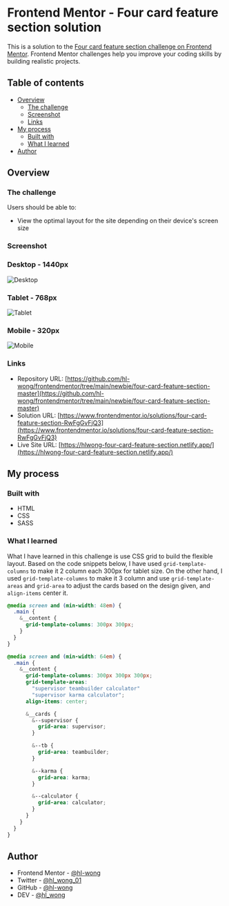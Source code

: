 # Frontend Mentor - Four card feature section solution

This is a solution to the [Four card feature section challenge on Frontend Mentor](https://www.frontendmentor.io/challenges/four-card-feature-section-weK1eFYK). Frontend Mentor challenges help you improve your coding skills by building realistic projects.

## Table of contents

- [Overview](#overview)
  - [The challenge](#the-challenge)
  - [Screenshot](#screenshot)
  - [Links](#links)
- [My process](#my-process)
  - [Built with](#built-with)
  - [What I learned](#what-i-learned)
- [Author](#author)

## Overview

### The challenge

Users should be able to:

- View the optimal layout for the site depending on their device's screen size

### Screenshot

### Desktop - 1440px

![Desktop](./screenshots/desktop-1440.png)

### Tablet - 768px

![Tablet](./screenshots/tablet-768.png)

### Mobile - 320px

![Mobile](./screenshots/mobile-320.png)

### Links

- Repository URL: [https://github.com/hl-wong/frontendmentor/tree/main/newbie/four-card-feature-section-master](https://github.com/hl-wong/frontendmentor/tree/main/newbie/four-card-feature-section-master)
- Solution URL: [https://www.frontendmentor.io/solutions/four-card-feature-section-RwFgGvFjQ3](https://www.frontendmentor.io/solutions/four-card-feature-section-RwFgGvFjQ3)
- Live Site URL: [https://hlwong-four-card-feature-section.netlify.app/](https://hlwong-four-card-feature-section.netlify.app/)

## My process

### Built with

- HTML
- CSS
- SASS

### What I learned

What I have learned in this challenge is use CSS grid to build the flexible layout. Based on the code snippets below, I have used `grid-template-columns` to make it 2 column each 300px for tablet size. On the other hand, I used `grid-template-columns` to make it 3 column and use `grid-template-areas` and `grid-area` to adjust the cards based on the design given, and `align-items` center it.

```scss
@media screen and (min-width: 48em) {
  .main {
    &__content {
      grid-template-columns: 300px 300px;
    }
  }
}

@media screen and (min-width: 64em) {
  .main {
    &__content {
      grid-template-columns: 300px 300px 300px;
      grid-template-areas:
        "supervisor teambuilder calculator"
        "supervisor karma calculator";
      align-items: center;

      &__cards {
        &--supervisor {
          grid-area: supervisor;
        }

        &--tb {
          grid-area: teambuilder;
        }

        &--karma {
          grid-area: karma;
        }

        &--calculator {
          grid-area: calculator;
        }
      }
    }
  }
}
```

## Author

- Frontend Mentor - [@hl-wong](https://www.frontendmentor.io/profile/hl-wong)
- Twitter - [@hl_wong_01](https://x.com/hl_wong_01)
- GitHub - [@hl-wong](https://github.com/hl-wong)
- DEV - [@hl_wong](https://dev.to/hl_wong)
